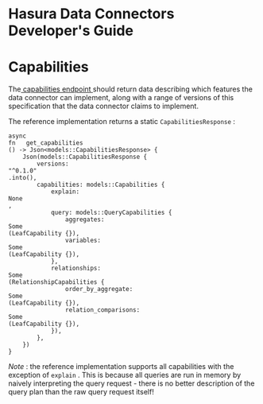 # Hasura Data Connectors Developer's Guide

# Capabilities

The[ capabilities endpoint ](../specification/capabilities.html)should return data describing which features the data connector can implement, along with a range of versions of this specification that the data connector claims to implement.

The reference implementation returns a static `CapabilitiesResponse` :

```
async
fn   get_capabilities
() -> Json<models::CapabilitiesResponse> {
    Json(models::CapabilitiesResponse {
        versions:
"^0.1.0"
.into(),
        capabilities: models::Capabilities {
            explain:
None
,
            query: models::QueryCapabilities {
                aggregates:
Some
(LeafCapability {}),
                variables:
Some
(LeafCapability {}),
            },
            relationships:
Some
(RelationshipCapabilities {
                order_by_aggregate:
Some
(LeafCapability {}),
                relation_comparisons:
Some
(LeafCapability {}),
            }),
        },
    })
}
```

 *Note* : the reference implementation supports all capabilities with the exception of `explain` . This is because all queries are run in memory by naively interpreting the query request - there is no better description of the query plan than the raw query request itself!